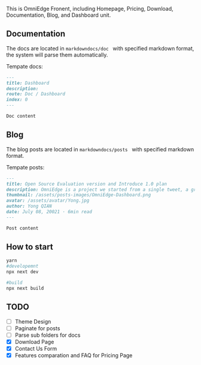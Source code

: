 This is OmniEdge Fronent, including Homepage, Pricing, Download, Documentation, Blog, and Dashboard unit.

## Documentation
The docs are located in `markdowndocs/doc ` with specified markdown format, the system will parse them automatically.

Tempate docs:

```markdown
---
title: Dashboard
description:
route: Doc / Dashboard 
index: 0
---

Doc content
```

## Blog

The blog posts are located in `markdowndocs/posts ` with specified markdown format.

Tempate posts:

```markdown
---
title: Open Source Evaluation version and Introduce 1.0 plan
description: OmniEdge is a project we started from a single tweet, a group of network experts from 9 cities across 5 countries gathering together to build a paradigm shift for next-generation peer-to-peer VPN infrastructure. 
thumbnail: /assets/posts-images/OmniEdge-Dashboard.png
avatar: /assets/avatar/Yong.jpg
author: Yong QIAN
date: July 08, 20021 · 6min read
---

Post content

```

## How to start

```bash
yarn 
#developemnt
npx next dev 

#build
npx next build
```

## TODO

- [ ] Theme Design
- [ ] Paginate for posts
- [ ] Parse sub folders for docs
- [X] Download Page
- [X] Contact Us Form
- [X] Features comparation and FAQ for Pricing Page
